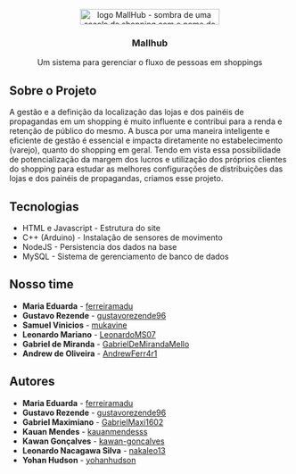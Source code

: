 <p align="center">
    <img 
      src="https://i.imgur.com/ikHKK54.png"
      alt="logo MallHub - sombra de uma sacola de shopping com o nome do projeto Mallhub" 
      width="250" 
      height="28.06"
    />
</p>

<h3 align="center">Mallhub</h3>
<p align="center">Um sistema para gerenciar o fluxo de pessoas em shoppings</p>


## Sobre o Projeto

A gestão e a definição da localização das lojas e dos painéis de propagandas em um shopping é muito influente e contribui para a renda e retenção de público do mesmo. A busca por uma maneira inteligente e eficiente de gestão é essencial e impacta diretamente no estabelecimento (varejo), quanto do shopping em geral. Tendo em vista essa possibilidade de potencialização da margem dos lucros e utilização dos próprios clientes do shopping para estudar as melhores configurações de distribuições das lojas e dos painéis de propagandas, criamos esse projeto.

## Tecnologias
- HTML e Javascript - Estrutura do site
- C++ (Arduino) - Instalação de sensores de movimento
- NodeJS - Persistencia dos dados na base
- MySQL - Sistema de gerenciamento de banco de dados




## Nosso time
- **Maria Eduarda** - [ferreiramadu](https://github.com/ferreiramadu)
- **Gustavo Rezende** - [gustavorezende96](https://github.com/gustavorezende96)
- **Samuel Vinicios** - [mukavine](https://github.com/mukavine)
- **Leonardo Mariano** - [LeonardoMS07](https://github.com/LeonardoMS07)
- **Gabriel de Miranda** - [GabrielDeMirandaMello](https://github.com/GabrielDeMirandaMello)
- **Andrew de Oliveira** - [AndrewFerr4r1](https://github.com/AndrewFerr4r1)


## Autores
- **Maria Eduarda** - [ferreiramadu](https://github.com/ferreiramadu)
- **Gustavo Rezende** - [gustavorezende96](https://github.com/gustavorezende96)
- **Gabriel Maximiano** - [GabrielMaxi1602](https://github.com/GabrielMaxi1602)
- **Kauan Mendes** - [kauanmendesss](https://github.com/kauanmendesss)
- **Kawan Gonçalves** - [kawan-goncalves](https://github.com/kawan-goncalves)
- **Leonardo Nacagawa Silva** - [nakaleo13](https://github.com/nakaleo13)
- **Yohan Hudson** - [yohanhudson](https://github.com/yohanhudson)

